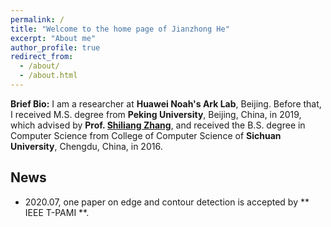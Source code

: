 ```yaml
---
permalink: /
title: "Welcome to the home page of Jianzhong He"
excerpt: "About me"
author_profile: true
redirect_from: 
  - /about/
  - /about.html
---
```


**Brief Bio:** I am a researcher at **Huawei Noah's Ark Lab**, Beijing. Before that, I received M.S. degree from **Peking University**, Beijing, China, in 2019, which advised by **Prof. [Shiliang Zhang](www.pkuvmc.com)**, and received the B.S. degree in Computer Science from College of Computer Science of **Sichuan University**, Chengdu, China, in 2016.


## News

- 2020.07, one paper on edge and contour detection is accepted by ** IEEE T-PAMI **.